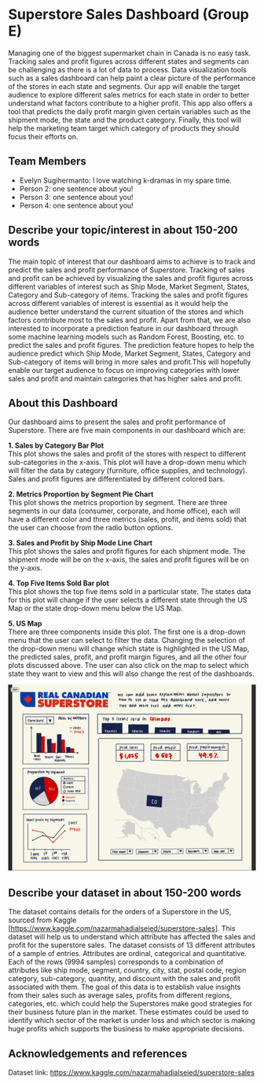 # Superstore Sales Dashboard (Group E)

Managing one of the biggest supermarket chain in Canada is no easy task. Tracking sales and profit figures across different states and segments can be challenging as there is a lot of data to process. Data visualization tools such as a sales dashboard can help paint a clear picture of the performance of the stores in each state and segments. Our app will enable the target audience to explore different sales metrics for each state in order to better understand what factors contribute to a higher profit. This app also offers a tool that predicts the daily profit margin given certain variables such as the shipment mode, the state and the product category. Finally, this tool will help the marketing team target which category of products they should focus their efforts on.

## Team Members

- Evelyn Sugihermanto: I love watching k-dramas in my spare time.
- Person 2: one sentence about you!
- Person 3: one sentence about you!
- Person 4: one sentence about you!

## Describe your topic/interest in about 150-200 words

The main topic of interest that our dashboard aims to achieve is to track and predict the sales and profit performance of Superstore. Tracking of sales and profit can be achieved by visualizing the sales and profit figures across different variables of interest such as Ship Mode, Market Segment, States, Category and Sub-category of items. Tracking the sales and profit figures across different variables of interest is essential as it would help the audience better understand the current situation of the stores and which factors contribute most to the sales and profit. Apart from that, we are also interested to incorporate a prediction feature in our dashboard through some machine learning models such as Random Forest, Boosting, etc. to predict the sales and profit figures. The prediction feature hopes to help the audience predict which Ship Mode, Market Segment, States, Category and Sub-category of items will bring in more sales and profit.This will hopefully enable our target audience to focus on improving categories with lower sales and profit and maintain categories that has higher sales and profit.

## About this Dashboard

Our dashboard aims to present the sales and profit performance of Superstore. There are five main components in our dashboard which are:

**1. Sales by Category Bar Plot**      
This plot shows the sales and profit of the stores with respect to different sub-categories in the x-axis. This plot will have a drop-down menu which will filter the data by category (furniture, office supplies, and technology). Sales and profit figures are differentiated by different colored bars.

**2. Metrics Proportion by Segment Pie Chart**     
This plot shows the metrics proportion by segment. There are three segments in our data (consumer, corporate, and home office), each will have a different color and three metrics (sales, profit, and items sold) that the user can choose from the radio button options.

**3. Sales and Profit by Ship Mode Line Chart**       
This plot shows the sales and profit figures for each shipment mode. The shipment mode will be on the x-axis, the sales and profit figures will be on the y-axis.  

**4. Top Five Items Sold Bar plot**      
This plot shows the top five items sold in a particular state. The states data for this plot will change if the user selects a different state through the US Map or the state drop-down menu below the US Map. 

**5. US Map**      
There are three components inside this plot. The first one is a drop-down menu that the user can select to filter the data. Changing the selection of the drop-down menu will change which state is highlighted in the US Map, the predicted sales, profit, and profit margin figures, and all the other four plots discussed above. The user can also click on the map to select which state they want to view and this will also change the rest of the dashboards.

<img src ="images/dashboard_sketch.png">

## Describe your dataset in about 150-200 words

The dataset contains details for the orders of a Superstore in the US, sourced from Kaggle [https://www.kaggle.com/nazarmahadialseied/superstore-sales]. This dataset will help us to understand which attribute has affected the sales and profit for the superstore sales. The dataset consists of 13 different attributes of a sample of entries. Attributes are ordinal, categorical and quantitative. Each of the rows (9994 samples) corresponds to a combination of attributes like ship mode, segment, country, city, stat, postal code, region category, sub-category, quantity, and discount with the sales and profit associated with them. The goal of this data is to establish value insights from their sales such as average sales, profits from different regions, categories, etc. which could help the Superstores make good strategies for their business future plan in the market. These estimates could be used to identify which sector of the market is under loss and which sector is making huge profits which supports the business to make appropriate decisions.

## Acknowledgements and references 

Dataset link: https://www.kaggle.com/nazarmahadialseied/superstore-sales
